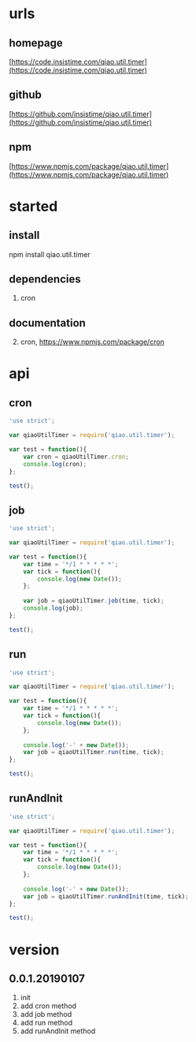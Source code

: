 # urls
## homepage
[https://code.insistime.com/qiao.util.timer](https://code.insistime.com/qiao.util.timer)

## github
[https://github.com/insistime/qiao.util.timer](https://github.com/insistime/qiao.util.timer)

## npm
[https://www.npmjs.com/package/qiao.util.timer](https://www.npmjs.com/package/qiao.util.timer)

# started
## install
npm install qiao.util.timer

## dependencies
1. cron

## documentation
2. cron, https://www.npmjs.com/package/cron

# api
## cron
```javascript
'use strict';

var qiaoUtilTimer = require('qiao.util.timer');

var test = function(){
	var cron = qiaoUtilTimer.cron;
	console.log(cron);
};

test();
```

## job
```javascript
'use strict';

var qiaoUtilTimer = require('qiao.util.timer');

var test = function(){
	var time = '*/1 * * * * *';
	var tick = function(){
		console.log(new Date());
	};
	
	var job = qiaoUtilTimer.job(time, tick);
	console.log(job);
};

test();
```

## run
```javascript
'use strict';

var qiaoUtilTimer = require('qiao.util.timer');

var test = function(){
	var time = '*/1 * * * * *';
	var tick = function(){
		console.log(new Date());
	};
	
	console.log('-' + new Date());
	var job = qiaoUtilTimer.run(time, tick);
};

test();
```

## runAndInit
```javascript
'use strict';

var qiaoUtilTimer = require('qiao.util.timer');

var test = function(){
	var time = '*/1 * * * * *';
	var tick = function(){
		console.log(new Date());
	};
	
	console.log('-' + new Date());
	var job = qiaoUtilTimer.runAndInit(time, tick);
};

test();
```

# version
## 0.0.1.20190107
1. init
2. add cron method
3. add job method
3. add run method 
4. add runAndInit method